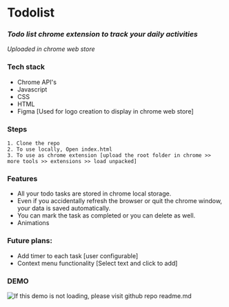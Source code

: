 # Todolist
### _Todo list chrome extension to track your daily activities_
*Uploaded in chrome web store*

### Tech stack
* Chrome API's
* Javascript
* CSS
* HTML
* Figma [Used for logo creation to display in chrome web store] 

### Steps
```
1. Clone the repo
2. To use locally, Open index.html
3. To use as chrome extension [upload the root folder in chrome >>  more tools >> extensions >> load unpacked]
```

### Features
* All your todo tasks are stored in chrome local storage.
* Even if you accidentally refresh the browser or quit the chrome window, your data is saved automatically.
* You can mark the task as completed or you can delete as well.
* Animations

### Future plans:
* Add timer to each task [user configurable]
* Context menu functionality [Select text and click to add] 

### DEMO
![If this demo is not loading, please visit github repo readme.md](videos/demo.gif)
